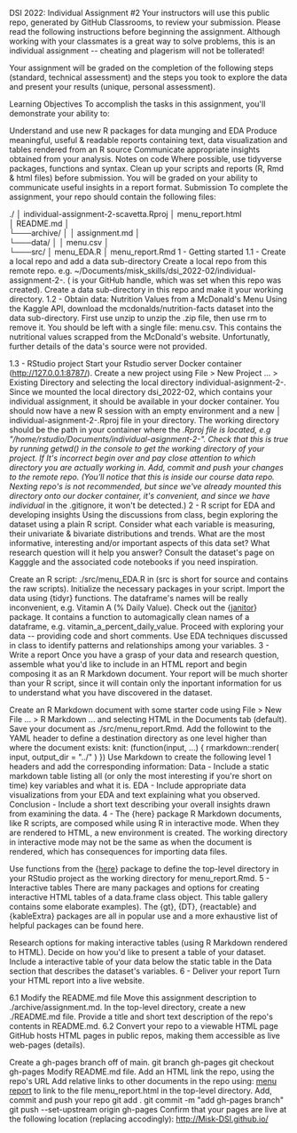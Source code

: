 DSI 2022: Individual Assignment #2
Your instructors will use this public repo, generated by GitHub Classrooms, to review your submission. Please read the following instructions before beginning the assignment. Although working with your classmates is a great way to solve problems, this is an individual assignment -- cheating and plagerism will not be tollerated!

Your assignment will be graded on the completion of the following steps (standard, technical assessment) and the steps you took to explore the data and present your results (unique, personal assessment).

Learning Objectives
To accomplish the tasks in this assignment, you'll demonstrate your ability to:

Understand and use new R packages for data munging and EDA
Produce meaningful, useful & readable reports containing text, data visualization and tables rendered from an R source
Communicate appropriate insights obtained from your analysis.
Notes on code
Where possible, use tidyverse packages, functions and syntax.
Clean up your scripts and reports (R, Rmd & html files) before submission.
You will be graded on your ability to communicate useful insights in a report format.
Submission
To complete the assignment, your repo should contain the following files:

./
│   individual-assignment-2-scavetta.Rproj
│   menu_report.html    
│   README.md
│   
└───archive/
│   │   assignment.md
│   
└───data/
│   │   menu.csv
│   
└───src/
    │   menu_EDA.R
    │   menu_report.Rmd
1 - Getting started
1.1 - Create a local repo and add a data sub-directory
Create a local repo from this remote repo. e.g. ~/Documents/misk_skills/dsi_2022-02/individual-assignment-2-<name>. (<name> is your GitHub handle, which was set when this repo was created).
Create a data sub-directory in this repo and make it your working directory.
1.2 - Obtain data: Nutrition Values from a McDonald's Menu
Using the Kaggle API, download the mcdonalds/nutrition-facts dataset into the data sub-directory.
First use unzip to unzip the .zip file, then use rm to remove it.
You should be left with a single file: menu.csv. This contains the nutritional values scrapped from the McDonald's website. Unfortunatly, further details of the data's source were not provided.

1.3 - RStudio project
Start your Rstudio server Docker container (http://127.0.0.1:8787/). Create a new project using File > New Project ... > Existing Directory and selecting the local directory individual-asignment-2-<name>. Since we mounted the local directory dsi_2022-02, which contains your individual assignment, it should be available in your docker container. You should now have a new R session with an empty environment and a new │ individual-asignment-2-<name>.Rproj file in your directory.
The working directory should be the path in your container where the *.Rproj file is located, e.g "/home/rstudio/Documents/individual-asignment-2-<name>". Check that this is true by running getwd() in the console to get the working directory of your project. If It's incorrect begin over and pay close attention to which directory you are actually working in.
Add, commit and push your changes to the remote repo. (You'll notice that this is inside our course data repo. Nexting repo's is not recommended, but since we've already mounted this directory onto our docker container, it's convenient, and since we have individual* in the .gitignore, it won't be detected.)
2 - R script for EDA and developing insights
Using the discussions from class, begin exploring the dataset using a plain R script. Consider what each variable is measuring, their univariate & bivariate distributions and trends. What are the most informative, interesting and/or important aspects of this data set? What research question will it help you answer? Consult the dataset's page on Kagggle and the associated code notebooks if you need inspiration.

Create an R script: ./src/menu_EDA.R in (src is short for source and contains the raw scripts).
Initialize the necessary packages in your script.
Import the data using {tidyr} functions.
The dataframe's names will be really inconvenient, e.g. Vitamin A (% Daily Value). Check out the {[janitor](http://sfirke.github.io/janitor/)} package. It contains a function to automagically clean names of a dataframe, e.g. vitamin_a_percent_daily_value.
Proceed with exploring your data -- providing code and short comments. Use EDA techniques discussed in class to identify patterns and relationships among your variables.
3 - Write a report
Once you have a grasp of your data and research question, assemble what you'd like to include in an HTML report and begin composing it as an R Markdown document. Your report will be much shorter than your R script, since it will contain only the inportant information for us to understand what you have discovered in the dataset.

Create an R Markdown document with some starter code using File > New File ... > R Markdown ... and selecting HTML in the Documents tab (default).
Save your document as ./src/menu_report.Rmd.
Add the followint to the YAML header to define a destination directory as one level higher than where the document exists:
knit: (function(input, ...) {
    rmarkdown::render(
      input,
      output_dir = "../"
    )
  })
Use Markdown to create the following level 1 headers and add the corresponding information:
Data - Include a static markdown table listing all (or only the most interesting if you're short on time) key variables and what it is.
EDA - Include appropriate data visualizations from your EDA and text explaining what you observed.
Conclusion - Include a short text describing your overall insights drawn from examining the data.
4 - The {here} package
R Markdown documents, like R scripts, are composed while using R in interactive mode. When they are rendered to HTML, a new environment is created. The working directory in interactive mode may not be the same as when the document is rendered, which has consequences for importing data files.

Use functions from the {[here](https://here.r-lib.org/)} package to define the top-level directory in your RStudio project as the working directory for menu_report.Rmd.
5 - Interactive tables
There are many packages and options for creating interactive HTML tables of a data.frame class object. This table gallery contains some elaborate examples). The {gt}, {DT}, {reactable} and {kableExtra} packages are all in popular use and a more exhaustive list of helpful packages can be found here.

Research options for making interactive tables (using R Markdown rendered to HTML).
Decide on how you'd like to present a table of your dataset.
Include a interactive table of your data below the static table in the Data section that describes the dataset's variables.
6 - Deliver your report
Turn your HTML report into a live website.

6.1 Modify the README.md file
Move this assignment description to ./archive/assignment.md.
In the top-level directory, create a new ./README.md file.
Provide a title and short text description of the repo's contents in README.md.
6.2 Convert your repo to a viewable HTML page
GitHub hosts HTML pages in public repos, making them accessible as live web-pages (details).

Create a gh-pages branch off of main.
git branch gh-pages
git checkout gh-pages
Modify README.md file.
Add an HTML link the repo, using the repo's URL
Add relative links to other documents in the repo using:
[menu report](./menu_report.html) to link to the file menu_report.html in the top-level directory.
Add, commit and push your repo
git add .
git commit -m "add gh-pages branch"
git push --set-upstream origin gh-pages
Confirm that your pages are live at the following location (replacing <repo> accodingly):
http://Misk-DSI.github.io/<repo>